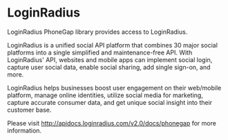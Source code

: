 # LoginRadius

LoginRadius PhoneGap library provides access to LoginRadius.

LoginRadius is a unified social API platform that combines 30 major social platforms into a single simplified and maintenance-free API. With LoginRadius' API, 
websites and mobile apps can implement social login, capture user social data, enable social sharing, add single sign-on, and more.

LoginRadius helps businesses boost user engagement on their web/mobile platform, manage online identities, utilize social media for marketing, 
capture accurate consumer data, and get unique social insight into their customer base.


Please visit http://apidocs.loginradius.com/v2.0/docs/phonegap for more information.